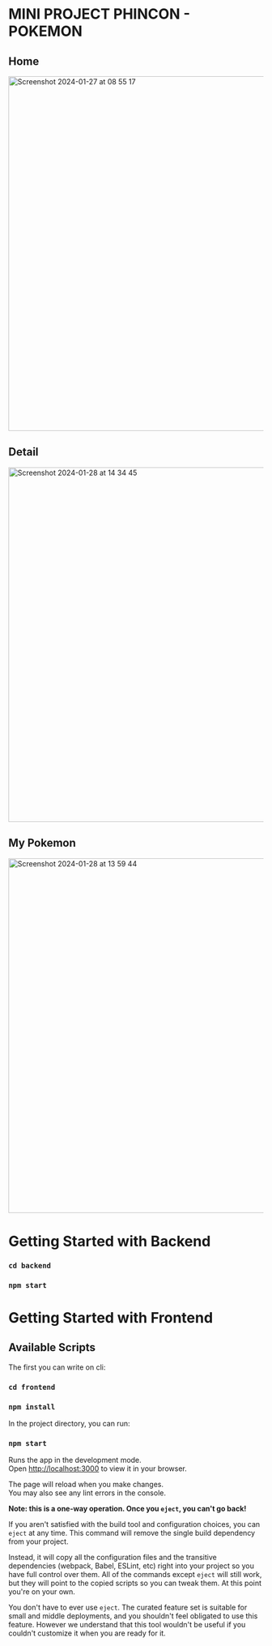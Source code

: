 # MINI PROJECT PHINCON - POKEMON

## Home
<img width="700" alt="Screenshot 2024-01-27 at 08 55 17" src="https://github.com/panjiforlak/phincon/assets/61500001/6f278908-d226-4196-890e-2cbfb9b289a4">

## Detail 
<img width="700" alt="Screenshot 2024-01-28 at 14 34 45" src="https://github.com/panjiforlak/phincon/assets/61500001/83fdfeda-093b-42fc-bf05-cb7808dae65c">

## My Pokemon
<img width="700" alt="Screenshot 2024-01-28 at 13 59 44" src="https://github.com/panjiforlak/phincon/assets/61500001/1f7e59c9-128e-4e1b-980c-eeac148f5010">


# Getting Started with Backend

### `cd backend`
### `npm start`

# Getting Started with Frontend

## Available Scripts

The first you can write on cli:

### `cd frontend`
### `npm install`

In the project directory, you can run:

### `npm start`

Runs the app in the development mode.\
Open [http://localhost:3000](http://localhost:3000) to view it in your browser.

The page will reload when you make changes.\
You may also see any lint errors in the console.

**Note: this is a one-way operation. Once you `eject`, you can't go back!**

If you aren't satisfied with the build tool and configuration choices, you can `eject` at any time. This command will remove the single build dependency from your project.

Instead, it will copy all the configuration files and the transitive dependencies (webpack, Babel, ESLint, etc) right into your project so you have full control over them. All of the commands except `eject` will still work, but they will point to the copied scripts so you can tweak them. At this point you're on your own.

You don't have to ever use `eject`. The curated feature set is suitable for small and middle deployments, and you shouldn't feel obligated to use this feature. However we understand that this tool wouldn't be useful if you couldn't customize it when you are ready for it.

